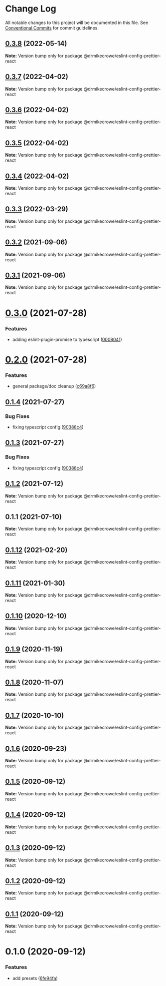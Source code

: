 # Change Log

All notable changes to this project will be documented in this file.
See [Conventional Commits](https://conventionalcommits.org) for commit guidelines.

## [0.3.8](https://github.com/drmikecrowe/configs/compare/@drmikecrowe/eslint-config-prettier-react@0.3.7...@drmikecrowe/eslint-config-prettier-react@0.3.8) (2022-05-14)

**Note:** Version bump only for package @drmikecrowe/eslint-config-prettier-react





## [0.3.7](https://github.com/drmikecrowe/configs/compare/@drmikecrowe/eslint-config-prettier-react@0.3.6...@drmikecrowe/eslint-config-prettier-react@0.3.7) (2022-04-02)

**Note:** Version bump only for package @drmikecrowe/eslint-config-prettier-react





## [0.3.6](https://github.com/drmikecrowe/configs/compare/@drmikecrowe/eslint-config-prettier-react@0.3.5...@drmikecrowe/eslint-config-prettier-react@0.3.6) (2022-04-02)

**Note:** Version bump only for package @drmikecrowe/eslint-config-prettier-react





## [0.3.5](https://github.com/drmikecrowe/configs/compare/@drmikecrowe/eslint-config-prettier-react@0.3.4...@drmikecrowe/eslint-config-prettier-react@0.3.5) (2022-04-02)

**Note:** Version bump only for package @drmikecrowe/eslint-config-prettier-react





## [0.3.4](https://github.com/drmikecrowe/configs/compare/@drmikecrowe/eslint-config-prettier-react@0.3.3...@drmikecrowe/eslint-config-prettier-react@0.3.4) (2022-04-02)

**Note:** Version bump only for package @drmikecrowe/eslint-config-prettier-react





## [0.3.3](https://github.com/drmikecrowe/configs/compare/@drmikecrowe/eslint-config-prettier-react@0.3.2...@drmikecrowe/eslint-config-prettier-react@0.3.3) (2022-03-29)

**Note:** Version bump only for package @drmikecrowe/eslint-config-prettier-react





## [0.3.2](https://github.com/drmikecrowe/configs/compare/@drmikecrowe/eslint-config-prettier-react@0.3.1...@drmikecrowe/eslint-config-prettier-react@0.3.2) (2021-09-06)

**Note:** Version bump only for package @drmikecrowe/eslint-config-prettier-react





## [0.3.1](https://github.com/drmikecrowe/configs/compare/@drmikecrowe/eslint-config-prettier-react@0.3.0...@drmikecrowe/eslint-config-prettier-react@0.3.1) (2021-09-06)

**Note:** Version bump only for package @drmikecrowe/eslint-config-prettier-react





# [0.3.0](https://github.com/drmikecrowe/configs/compare/@drmikecrowe/eslint-config-prettier-react@0.2.0...@drmikecrowe/eslint-config-prettier-react@0.3.0) (2021-07-28)


### Features

* adding eslint-plugin-promise to typescript ([0008041](https://github.com/drmikecrowe/configs/commit/000804187fc90abc0789626758f4bfedf8e199d8))





# [0.2.0](https://github.com/drmikecrowe/configs/compare/@drmikecrowe/eslint-config-prettier-react@0.1.4...@drmikecrowe/eslint-config-prettier-react@0.2.0) (2021-07-28)


### Features

* general package/doc cleanup ([c69a8f6](https://github.com/drmikecrowe/configs/commit/c69a8f60a03531f44d7996955d48d522d9637427))





## [0.1.4](https://github.com/drmikecrowe/configs/compare/@drmikecrowe/eslint-config-prettier-react@0.1.2...@drmikecrowe/eslint-config-prettier-react@0.1.4) (2021-07-27)

### Bug Fixes

- fixing typescript config ([90388c4](https://github.com/drmikecrowe/configs/commit/90388c4a744ba11070f668e752123d549994c4fb))

## [0.1.3](https://github.com/drmikecrowe/configs/compare/@drmikecrowe/eslint-config-prettier-react@0.1.2...@drmikecrowe/eslint-config-prettier-react@0.1.3) (2021-07-27)

### Bug Fixes

- fixing typescript config ([90388c4](https://github.com/drmikecrowe/configs/commit/90388c4a744ba11070f668e752123d549994c4fb))

## [0.1.2](https://github.com/drmikecrowe/configs/compare/@drmikecrowe/eslint-config-prettier-react@0.1.1...@drmikecrowe/eslint-config-prettier-react@0.1.2) (2021-07-12)

**Note:** Version bump only for package @drmikecrowe/eslint-config-prettier-react

## 0.1.1 (2021-07-10)

**Note:** Version bump only for package @drmikecrowe/eslint-config-prettier-react

## [0.1.12](https://github.com/drmikecrowe/configs/compare/@drmikecrowe/eslint-config-prettier-react@0.1.11...@drmikecrowe/eslint-config-prettier-react@0.1.12) (2021-02-20)

**Note:** Version bump only for package @drmikecrowe/eslint-config-prettier-react

## [0.1.11](https://github.com/drmikecrowe/configs/compare/@drmikecrowe/eslint-config-prettier-react@0.1.10...@drmikecrowe/eslint-config-prettier-react@0.1.11) (2021-01-30)

**Note:** Version bump only for package @drmikecrowe/eslint-config-prettier-react

## [0.1.10](https://github.com/drmikecrowe/configs/compare/@drmikecrowe/eslint-config-prettier-react@0.1.9...@drmikecrowe/eslint-config-prettier-react@0.1.10) (2020-12-10)

**Note:** Version bump only for package @drmikecrowe/eslint-config-prettier-react

## [0.1.9](https://github.com/drmikecrowe/configs/compare/@drmikecrowe/eslint-config-prettier-react@0.1.8...@drmikecrowe/eslint-config-prettier-react@0.1.9) (2020-11-19)

**Note:** Version bump only for package @drmikecrowe/eslint-config-prettier-react

## [0.1.8](https://github.com/drmikecrowe/configs/compare/@drmikecrowe/eslint-config-prettier-react@0.1.7...@drmikecrowe/eslint-config-prettier-react@0.1.8) (2020-11-07)

**Note:** Version bump only for package @drmikecrowe/eslint-config-prettier-react

## [0.1.7](https://github.com/drmikecrowe/configs/compare/@drmikecrowe/eslint-config-prettier-react@0.1.6...@drmikecrowe/eslint-config-prettier-react@0.1.7) (2020-10-10)

**Note:** Version bump only for package @drmikecrowe/eslint-config-prettier-react

## [0.1.6](https://github.com/drmikecrowe/configs/compare/@drmikecrowe/eslint-config-prettier-react@0.1.5...@drmikecrowe/eslint-config-prettier-react@0.1.6) (2020-09-23)

**Note:** Version bump only for package @drmikecrowe/eslint-config-prettier-react

## [0.1.5](https://github.com/drmikecrowe/configs/compare/@drmikecrowe/eslint-config-prettier-react@0.1.4...@drmikecrowe/eslint-config-prettier-react@0.1.5) (2020-09-12)

**Note:** Version bump only for package @drmikecrowe/eslint-config-prettier-react

## [0.1.4](https://github.com/drmikecrowe/configs/compare/@drmikecrowe/eslint-config-prettier-react@0.1.3...@drmikecrowe/eslint-config-prettier-react@0.1.4) (2020-09-12)

**Note:** Version bump only for package @drmikecrowe/eslint-config-prettier-react

## [0.1.3](https://github.com/drmikecrowe/configs/compare/@drmikecrowe/eslint-config-prettier-react@0.1.2...@drmikecrowe/eslint-config-prettier-react@0.1.3) (2020-09-12)

**Note:** Version bump only for package @drmikecrowe/eslint-config-prettier-react

## [0.1.2](https://github.com/drmikecrowe/configs/compare/@drmikecrowe/eslint-config-prettier-react@0.1.1...@drmikecrowe/eslint-config-prettier-react@0.1.2) (2020-09-12)

**Note:** Version bump only for package @drmikecrowe/eslint-config-prettier-react

## [0.1.1](https://github.com/drmikecrowe/configs/compare/@drmikecrowe/eslint-config-prettier-react@0.1.0...@drmikecrowe/eslint-config-prettier-react@0.1.1) (2020-09-12)

**Note:** Version bump only for package @drmikecrowe/eslint-config-prettier-react

# 0.1.0 (2020-09-12)

### Features

- add presets ([6fe94fa](https://github.com/drmikecrowe/configs/commit/6fe94fae4ed9d80b18833c9e5a3f51f710ebda43))

